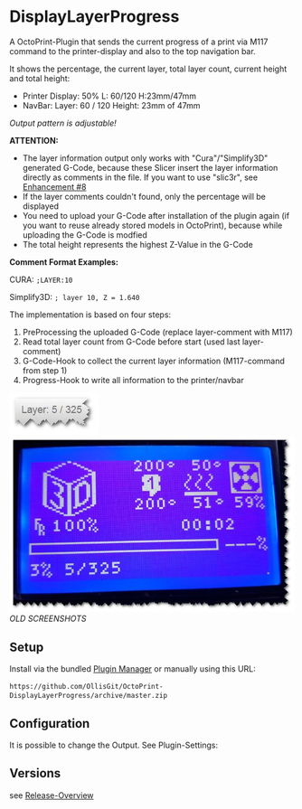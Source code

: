 # DisplayLayerProgress

A OctoPrint-Plugin that sends the current progress of a print via M117 command to the printer-display and also to the top navigation bar.

It shows the percentage, the current layer, total layer count, current height and total height:

- Printer Display: 50% L: 60/120 H:23mm/47mm 
- NavBar: Layer: 60 / 120 Height: 23mm of 47mm

*Output pattern is adjustable!*


**ATTENTION:** 
- The layer information output only works with "Cura"/"Simplify3D" generated G-Code, because these Slicer insert the layer information directly as comments in the file. 
If you want to use "slic3r", see [Enhancement #8](https://github.com/OllisGit/OctoPrint-DisplayLayerProgress/issues/8)
- If the layer comments couldn't found, only the percentage will be displayed
- You need to upload your G-Code after installation of the plugin again (if you want to reuse already stored models in OctoPrint), because while uploading the G-Code is modfied
- The total height represents the highest Z-Value in the G-Code

**Comment Format Examples:**

CURA: ```;LAYER:10```

Simplify3D: ```; layer 10, Z = 1.640```

The implementation is based on four steps:

1. PreProcessing the uploaded G-Code (replace layer-comment with M117) 
2. Read total layer count from G-Code before start (used last layer-comment)
3. G-Code-Hook to collect the current layer information (M117-command from step 1)
4. Progress-Hook to write all information to the printer/navbar


![navbar](screenshots/example-navbar-display.jpg "Progress in NavBar")
![printerdisplay](screenshots/example-printer-display.jpg "Progress in Printer-Display")
*OLD SCREENSHOTS*
 
## Setup

Install via the bundled [Plugin Manager](https://github.com/foosel/OctoPrint/wiki/Plugin:-Plugin-Manager)
or manually using this URL:

    https://github.com/OllisGit/OctoPrint-DisplayLayerProgress/archive/master.zip


## Configuration

It is possible to change the Output. See Plugin-Settings:


## Versions
see [Release-Overview](https://github.com/OllisGit/OctoPrint-DisplayLayerProgress/releases/)



